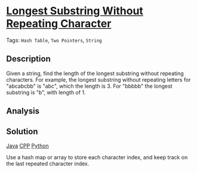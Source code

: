# [Longest Substring Without Repeating Character](https://leetcode.com/probelms/longest-substring-without-repeating-characters)
Tags:  `Hash Table`, `Two Pointers`, `String`

## Description
 Given a string, find the length of the longest substring without repeating characters.
 For example, the longest substring without repeating letters for "abcabcbb" is "abc", which the length is 3. For "bbbbb" the longest substring is "b", with length of 1.

## Analysis


## Solution

[Java](LongestSubstringWithoutRepeatingCharacters.java) [CPP](LongestSubstringWithoutRepeatingCharacters.cpp)
[Python](LongestSubstringWithoutRepeatingCharacters.py)

Use a hash map or array to store each character index, and keep track on the last repeated character index.

